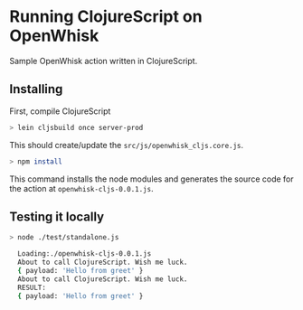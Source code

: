Running ClojureScript on OpenWhisk
==================================

Sample OpenWhisk action written in ClojureScript.

## Installing

First, compile ClojureScript

```bash
> lein cljsbuild once server-prod
```
This should create/update the `src/js/openwhisk_cljs.core.js`.

 ```bash
 > npm install
 ```

This command installs the node modules and generates the source code for the action at `openwhisk-cljs-0.0.1.js`.

## Testing it locally

```bash
> node ./test/standalone.js 

  Loading:./openwhisk-cljs-0.0.1.js
  About to call ClojureScript. Wish me luck.
  { payload: 'Hello from greet' }
  About to call ClojureScript. Wish me luck.
  RESULT:
  { payload: 'Hello from greet' }
```
